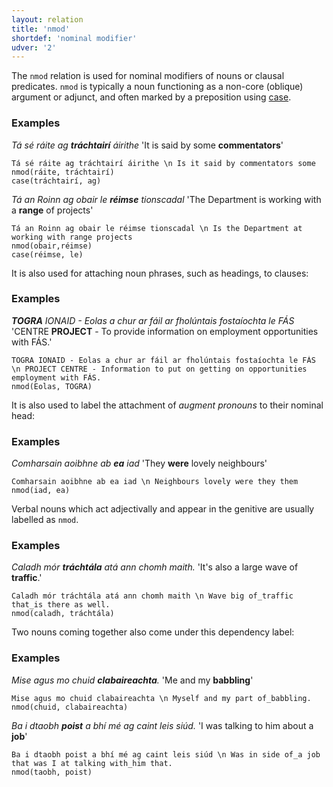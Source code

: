 ```yaml
---
layout: relation
title: 'nmod'
shortdef: 'nominal modifier'
udver: '2'
---
```


The `nmod` relation is used for nominal modifiers of nouns or clausal predicates. `nmod` is typically a noun functioning as a non-core (oblique) argument or adjunct, and often marked by a preposition using [case]().

### Examples

_Tá sé ráite ag <b>tráchtairí</b> áirithe_ 'It is said by some <b>commentators</b>'

~~~ sdparse
Tá sé ráite ag tráchtairí áirithe \n Is it said by commentators some
nmod(ráite, tráchtairí)
case(tráchtairí, ag)
~~~

_Tá an Roinn ag obair le <b>réimse</b> tionscadal_ 'The Department is working with a <b>range</b> of projects'

~~~ sdparse
Tá an Roinn ag obair le réimse tionscadal \n Is the Department at working with range projects
nmod(obair,réimse)
case(réimse, le)
~~~

It is also used for attaching noun phrases, such as headings, to clauses:

### Examples

_<b>TOGRA</b> IONAID - Eolas a chur ar fáil ar fholúntais fostaíochta le FÁS_ 'CENTRE <b>PROJECT</b> - To provide information on employment opportunities with FÁS.'

~~~ sdparse
TOGRA IONAID - Eolas a chur ar fáil ar fholúntais fostaíochta le FÁS \n PROJECT CENTRE - Information to put on getting on opportunities employment with FÁS.
nmod(Eolas, TOGRA)
~~~ 

It is also used to label the attachment of _augment pronouns_ to their nominal head:

### Examples

_Comharsain aoibhne ab <b>ea</b> iad_ 'They <b>were</b> lovely neighbours'

~~~ sdparse
Comharsain aoibhne ab ea iad \n Neighbours lovely were they them
nmod(iad, ea)
~~~

Verbal nouns which act adjectivally and appear in the genitive are usually labelled as `nmod`. 

### Examples

_Caladh mór <b>tráchtála</b> atá ann chomh maith._ 'It's also a large wave of <b>traffic</b>.'

~~~ sdparse
Caladh mór tráchtála atá ann chomh maith \n Wave big of_traffic that_is there as well. 
nmod(caladh, tráchtála)
~~~

Two nouns coming together also come under this dependency label: 

### Examples

_Mise agus mo chuid <b>clabaireachta</b>._ 'Me and my <b>babbling</b>'

~~~ sdparse
Mise agus mo chuid clabaireachta \n Myself and my part of_babbling. 
nmod(chuid, clabaireachta)
~~~

_Ba i dtaobh <b>poist</b> a bhí mé ag caint leis siúd._ 'I was talking to him about a <b>job</b>'

~~~ sdparse
Ba i dtaobh poist a bhí mé ag caint leis siúd \n Was in side of_a job that was I at talking with_him that.  
nmod(taobh, poist)
~~~
